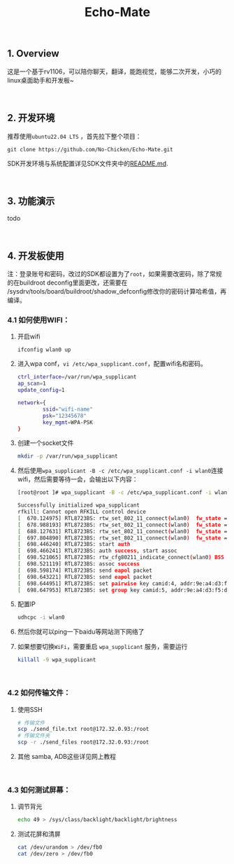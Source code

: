 <h1 align="center">Echo-Mate</h1>

<br>

## 1. Overview

这是一个基于rv1106，可以陪你聊天，翻译，能跑视觉，能够二次开发，小巧的linux桌面助手和开发板~

<br>

## 2. 开发环境

推荐使用`ubuntu22.04 LTS` ，首先拉下整个项目：

```shell
git clone https://github.com/No-Chicken/Echo-Mate.git
```

SDK开发环境与系统配置详见SDK文件夹中的[README.md](./SDK/README.md).

<br>

## 3. 功能演示

todo

<br>

## 4. 开发板使用

注：登录账号和密码，改过的SDK都设置为了`root`，如果需要改密码，除了常规的在buildroot deconfig里面更改，还需要在 <rv1106-sdk>/sysdrv/tools/board/buildroot/shadow_defconfig修改你的密码计算哈希值，再编译。


### 4.1 如何使用WIFI：

1. 开启wifi

   ```
   ifconfig wlan0 up
   ```

2. 进入wpa conf，`vi /etc/wpa_supplicant.conf`，配置wifi名和密码。

   ```bash
   ctrl_interface=/var/run/wpa_supplicant
   ap_scan=1
   update_config=1
   
   network={
           ssid="wifi-name"
           psk="12345678"
           key_mgmt=WPA-PSK
   }
   ```

3. 创建一个socket文件

   ```bash
   mkdir -p /var/run/wpa_supplicant
   ```

4. 然后使用`wpa_supplicant -B -c /etc/wpa_supplicant.conf -i wlan0`连接wifi，然后需要等待一会，会输出以下内容：

   ```bash
   [root@root ]# wpa_supplicant -B -c /etc/wpa_supplicant.conf -i wlan0
   
   Successfully initialized wpa_supplicant
   rfkill: Cannot open RFKILL control device
   [  670.124975] RTL8723BS: rtw_set_802_11_connect(wlan0)  fw_state = 0x00000008
   [  678.988193] RTL8723BS: rtw_set_802_11_connect(wlan0)  fw_state = 0x00000008
   [  688.127631] RTL8723BS: rtw_set_802_11_connect(wlan0)  fw_state = 0x00000008
   [  697.804890] RTL8723BS: rtw_set_802_11_connect(wlan0)  fw_state = 0x00000008
   [  698.446240] RTL8723BS: start auth
   [  698.466241] RTL8723BS: auth success, start assoc
   [  698.521065] RTL8723BS: rtw_cfg80211_indicate_connect(wlan0) BSS not found !!
   [  698.521119] RTL8723BS: assoc success
   [  698.598174] RTL8723BS: send eapol packet
   [  698.643221] RTL8723BS: send eapol packet
   [  698.644951] RTL8723BS: set pairwise key camid:4, addr:9e:a4:d3:f5:da:8d, kid:0, type:AES
   [  698.647953] RTL8723BS: set group key camid:5, addr:9e:a4:d3:f5:da:8d, kid:1, type:AES
   ```

5. 配置IP

   ```bash
   udhcpc -i wlan0
   ```

6. 然后你就可以ping一下baidu等网站测下网络了

7. 如果想要切换`WiFi`，需要重启 `wpa_supplicant` 服务，需要运行

   ```bash
   killall -9 wpa_supplicant 
   ```

<br>

### 4.2 如何传输文件：

1. 使用SSH
   ```bash
   # 传输文件
   scp ./send_file.txt root@172.32.0.93:/root
   # 传输文件夹
   scp -r ./send_files root@172.32.0.93:/root
   ```

2. 其他
   samba, ADB这些详见网上教程
   
<br>

### 4.3 如何测试屏幕：

1. 调节背光
   ```bash
   echo 49 > /sys/class/backlight/backlight/brightness
   ```

2. 测试花屏和清屏
   ```bash
   cat /dev/urandom > /dev/fb0
   cat /dev/zero > /dev/fb0
   ```
   